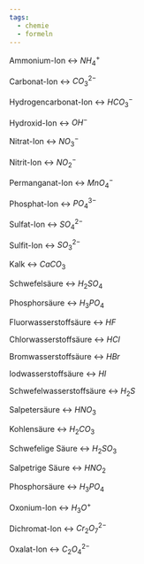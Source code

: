 ```yaml
---
tags:
  - chemie
  - formeln
---
```

Ammonium-Ion <-> $NH_4^+$
<!--SR:!2024-07-19,14,298!2024-07-21,12,280-->

Carbonat-Ion <-> $CO_3^{2-}$
<!--SR:!2024-07-21,10,286!2024-07-19,10,243-->

Hydrogencarbonat-Ion <-> $HCO_3^-$
<!--SR:!2024-07-19,8,240!2024-07-17,12,274-->
Hydroxid-Ion <-> $OH^-$
<!--SR:!2024-07-17,9,266!2024-08-22,37,294-->

Nitrat-Ion <-> $NO_3^-$
<!--SR:!2024-08-25,40,294!2024-08-04,20,266-->

Nitrit-Ion <-> $NO_2^-$
<!--SR:!2024-07-19,10,263!2024-08-26,41,294-->

Permanganat-Ion <-> $MnO_4^-$
<!--SR:!2024-07-17,12,274!2024-07-20,11,280-->

Phosphat-Ion <-> $PO_4^{3-}$
<!--SR:!2024-07-22,13,280!2024-07-20,12,263-->

Sulfat-Ion <-> $SO_4^{2-}$
<!--SR:!2024-07-18,9,243!2024-07-22,11,286-->

Sulfit-Ion <-> $SO_3^{2-}$
<!--SR:!2024-07-22,13,280!2024-08-21,37,294-->

Kalk <-> $CaCO_3$
<!--SR:!2024-07-20,9,260!2024-08-02,20,263-->

Schwefelsäure <-> $H_2SO_4$
<!--SR:!2024-07-17,8,234!2024-07-22,11,243-->

Phosphorsäure <-> $H_3PO_4$
<!--SR:!2024-07-20,11,246!2024-07-17,6,266-->

Fluorwasserstoffsäure <-> $HF$
<!--SR:!2024-07-22,13,280!2024-07-17,9,263-->


Chlorwasserstoffsäure <-> $HCl$
<!--SR:!2024-07-18,9,263!2024-07-31,20,274-->

Bromwasserstoffsäure <-> $HBr$
<!--SR:!2024-07-20,11,280!2024-07-17,12,274-->

Iodwasserstoffsäure <-> $HI$
<!--SR:!2024-07-18,10,279!2024-07-19,10,280-->

Schwefelwasserstoffsäure <-> $H_2S$
<!--SR:!2024-07-21,10,286!2024-07-19,10,259-->

Salpetersäure <-> $HNO_3$
<!--SR:!2024-07-19,8,259!2024-07-21,12,280-->

Kohlensäure <-> $H_2CO_3$
<!--SR:!2024-07-19,10,280!2024-07-17,9,263-->

Schwefelige Säure <-> $H_2SO_3$
<!--SR:!2024-08-01,20,274!2024-07-17,3,203-->

Salpetrige Säure <-> $HNO_2$
<!--SR:!2024-07-23,9,246!2024-07-18,9,234-->

Phosphorsäure <-> $H_3PO_4$
<!--SR:!2024-08-06,23,263!2024-07-20,9,240-->

Oxonium-Ion <-> $H_3O^+$
<!--SR:!2024-07-24,13,286!2024-07-17,8,243-->

Dichromat-Ion <-> $Cr_2O_7^{2-}$
<!--SR:!2024-07-20,8,243!2024-07-28,17,274-->

Oxalat-Ion <-> $C_2O_4^{2-}$
<!--SR:!2024-07-24,13,286!2024-07-18,9,243-->


